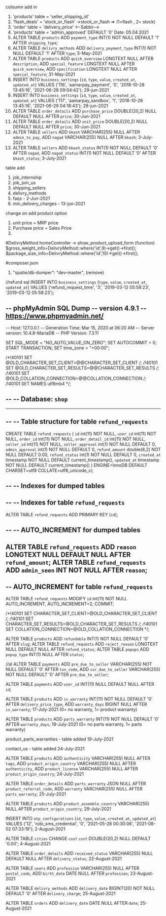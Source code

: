 #


coloumn add in 
1. 'products' table = 'seller_shipping_id'
2. 'flash_deals' = 'stock_or_flash'  ->stock_or_flash => (1=flash , 2= stock)
3. 'order' table = 'delivery_price'
<--Sabbir-->
4. 'products' table = 'admin_approved'  DEFAULT '0'
Date: 05.04.2021
5. ALTER TABLE `products` ADD `payment_type` INT(1) NOT NULL DEFAULT '1' AFTER `shipping_type`;
6. ALTER TABLE `delivry_methods` ADD `delivery_payment_type` INT(1) NOT NULL DEFAULT '1' AFTER `type`; 5-May-2021
7. ALTER TABLE `products` ADD `quick_overview` LONGTEXT NULL AFTER `description`, ADD `special_feature` LONGTEXT NULL AFTER `quick_overview`, ADD `specification` LONGTEXT NULL AFTER `special_feature`; 31-May-2021
8. INSERT INTO `business_settings` (`id`, `type`, `value`, `created_at`, `updated_at`) VALUES ('116', 'aamarpay_payment', '0', '2018-10-28 13:45:16', '2021-06-28 09:04:42'); 29-jun-2021
9. INSERT INTO `business_settings` (`id`, `type`, `value`, `created_at`, `updated_at`) VALUES ('117', 'aamarpay_sandbox', '1', '2018-10-28 13:45:16', '2021-06-29 04:18:43'); 29-jun-2021
12. ALTER TABLE `order_details` ADD `purchase_price` DOUBLE(20,2) NULL DEFAULT NULL AFTER `price`; 30-Jun-2021
13. ALTER TABLE `order_details` ADD `unit_price` DOUBLE(20,2) NULL DEFAULT NULL AFTER `price`; 30-Jun-2021
10. ALTER TABLE `sellers` ADD `bkash` VARCHAR(255) NULL AFTER `admin_to_pay`, ADD `nagad` VARCHAR(255) NULL AFTER `bkash`; 3-July-2021
11. ALTER TABLE `sellers` ADD `bkash_status` INT(1) NOT NULL DEFAULT '0' AFTER `nagad`, ADD `nagad_status` INT(1) NOT NULL DEFAULT '0' AFTER `bkash_status`; 3-July-2021



table add

1. job_internship
2. job_join_us
3. shipping_sellers
4. delivry_methods
5. faqs - 2-Jun-2021
6. min_delivery_charges - 13-jun-2021

change on add product option

1. unit price = MRP price
2. Purchase price = Sales Price
3. 

#DelivryMethod
homeController -> show_product_upload_form (function)
   $gross_weight_info=DelivryMethod::where('id',9)->get()->first();
   $package_size_info=DelivryMethod::where('id',10)->get()->first();
   
#composer.json
1. "spatie/db-dumper": "dev-master", (remove)


//refund sql
INSERT INTO `business_settings` (`type`, `value`, `created_at`, `updated_at`) VALUES ('refund_request_time', '3', '2019-03-12 05:58:23', '2019-03-12 05:58:23');


-- phpMyAdmin SQL Dump
-- version 4.9.1
-- https://www.phpmyadmin.net/
--
-- Host: 127.0.0.1
-- Generation Time: Mar 15, 2020 at 06:20 AM
-- Server version: 10.4.8-MariaDB
-- PHP Version: 7.3.11

SET SQL_MODE = "NO_AUTO_VALUE_ON_ZERO";
SET AUTOCOMMIT = 0;
START TRANSACTION;
SET time_zone = "+00:00";


/*!40101 SET @OLD_CHARACTER_SET_CLIENT=@@CHARACTER_SET_CLIENT */;
/*!40101 SET @OLD_CHARACTER_SET_RESULTS=@@CHARACTER_SET_RESULTS */;
/*!40101 SET @OLD_COLLATION_CONNECTION=@@COLLATION_CONNECTION */;
/*!40101 SET NAMES utf8mb4 */;

--
-- Database: `shop`
--

-- --------------------------------------------------------

--
-- Table structure for table `refund_requests`
--

CREATE TABLE `refund_requests` (
  `id` int(11) NOT NULL,
  `user_id` int(11) NOT NULL,
  `order_id` int(11) NOT NULL,
  `order_detail_id` int(11) NOT NULL,
  `seller_id` int(11) NOT NULL,
  `seller_approval` int(1) NOT NULL DEFAULT 0,
  `admin_approval` int(1) NOT NULL DEFAULT 0,
  `refund_amount` double(8,2) NOT NULL DEFAULT 0.00,
  `refund_status` int(1) NOT NULL DEFAULT 0,
  `created_at` timestamp NOT NULL DEFAULT current_timestamp(),
  `updated_at` timestamp NOT NULL DEFAULT current_timestamp()
) ENGINE=InnoDB DEFAULT CHARSET=utf8 COLLATE=utf8_unicode_ci;

--
-- Indexes for dumped tables
--

--
-- Indexes for table `refund_requests`
--
ALTER TABLE `refund_requests`
  ADD PRIMARY KEY (`id`);

--
-- AUTO_INCREMENT for dumped tables
--

ALTER TABLE `refund_requests` ADD `reason` LONGTEXT NULL DEFAULT NULL AFTER `refund_amount`;
ALTER TABLE `refund_requests` ADD `admin_seen` INT NOT NULL AFTER `reason`;
--
-- AUTO_INCREMENT for table `refund_requests`
--
ALTER TABLE `refund_requests`
  MODIFY `id` int(11) NOT NULL AUTO_INCREMENT, AUTO_INCREMENT=2;
COMMIT;

/*!40101 SET CHARACTER_SET_CLIENT=@OLD_CHARACTER_SET_CLIENT */;
/*!40101 SET CHARACTER_SET_RESULTS=@OLD_CHARACTER_SET_RESULTS */;
/*!40101 SET COLLATION_CONNECTION=@OLD_COLLATION_CONNECTION */;


ALTER TABLE `products` ADD `refundable` INT(1) NOT NULL DEFAULT '0' AFTER `slug`;
ALTER TABLE `refund_requests` ADD `reject_reason` LONGTEXT NULL DEFAULT NULL AFTER `refund_status`;
ALTER TABLE `popups` ADD `popup_type` INT(1) NULL AFTER `status`;


//al 
ALTER TABLE `payments` ADD `pre_due_to_seller` VARCHAR(255) NOT NULL DEFAULT '0' AFTER `txn_code`, ADD `cur_due_to_seller` VARCHAR(255) NOT NULL DEFAULT '0' AFTER `pre_due_to_seller`;


ALTER TABLE `payments` ADD `user_id` INT(11) NULL DEFAULT NULL AFTER `id`;

ALTER TABLE `products` ADD `is_warranty` INT(11) NOT NULL DEFAULT '0' AFTER `delivery_price_type`, ADD `warranty_days` BIGINT NULL AFTER `is_warranty`; 17-July-2021  (0= no warranty, 1= product warranty)

ALTER TABLE `products` ADD `parts_warranty` INT(11) NOT NULL DEFAULT '0' AFTER `warranty_days`; 19-July-2021  (0= no parts warranty, 1= parts warranty)

product_parts_warranties - table added 19-July-2021

contact_us - table added 24-July-2021

ALTER TABLE `products` ADD `authenticity` VARCHAR(255) NULL AFTER `tags`, ADD `product_origin_country` VARCHAR(255) NULL AFTER `authenticity`, ADD `product_license` VARCHAR(255) NULL AFTER `product_origin_country`; 24-July-2021

ALTER TABLE `order_details` ADD `parts_warranty` JSON NULL AFTER `product_referral_code`, ADD `warranty` VARCHAR(255) NULL AFTER `parts_warranty`; 25-July-2021

ALTER TABLE `products` ADD `product_assemble_country` VARCHAR(255) NULL AFTER `product_origin_country`; 29-July-2021

INSERT INTO `otp_configurations` (`id`, `type`, `value`, `created_at`, `updated_at`) VALUES ('12', 'robi_sms_credential', '0', '2021-05-28 00:30:06', '2021-08-02 07:33:19'); 2-August-2021

ALTER TABLE `cities` CHANGE `cost` `cost` DOUBLE(20,2) NULL DEFAULT '0.00'; 4-August-2021

ALTER TABLE `order_details` ADD `received_status` VARCHAR(255) NULL DEFAULT NULL AFTER `delivery_status`;  22-August-2021

ALTER TABLE `users` ADD `profession` VARCHAR(255) NULL AFTER `postal_code`, ADD `birth_date` DATE NULL AFTER `profession`; 23-August-2021

ALTER TABLE `delivry_methods` ADD `delivery_date` BIGINT(20) NOT NULL DEFAULT '0' AFTER `delivery_charge`; 25-August-2021

ALTER TABLE `orders` ADD `delivery_date` DATE NULL AFTER `date`; 25-August-2021

